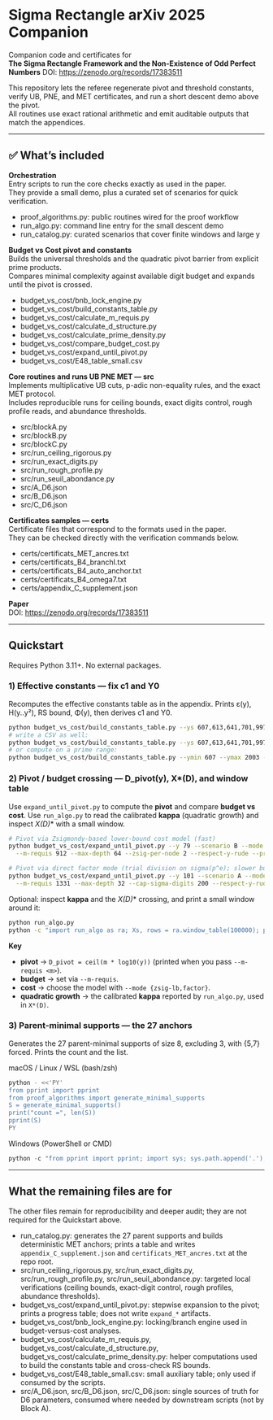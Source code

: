 # Sigma Rectangle arXiv 2025 Companion

Companion code and certificates for  
**The Sigma Rectangle Framework and the Non-Existence of Odd Perfect Numbers** DOI: https://zenodo.org/records/17383511

This repository lets the referee regenerate pivot and threshold constants, verify UB, PNE, and MET certificates, and run a short descent demo above the pivot.  
All routines use exact rational arithmetic and emit auditable outputs that match the appendices.

---

## ✅ What’s included

**Orchestration**  
Entry scripts to run the core checks exactly as used in the paper.  
They provide a small demo, plus a curated set of scenarios for quick verification.

- proof_algorithms.py: public routines wired for the proof workflow  
- run_algo.py: command line entry for the small descent demo  
- run_catalog.py: curated scenarios that cover finite windows and large y

**Budget vs Cost pivot and constants**  
Builds the universal thresholds and the quadratic pivot barrier from explicit prime products.  
Compares minimal complexity against available digit budget and expands until the pivot is crossed.

- budget_vs_cost/bnb_lock_engine.py  
- budget_vs_cost/build_constants_table.py  
- budget_vs_cost/calculate_m_requis.py  
- budget_vs_cost/calculate_d_structure.py  
- budget_vs_cost/calculate_prime_density.py  
- budget_vs_cost/compare_budget_cost.py   
- budget_vs_cost/expand_until_pivot.py  
- budget_vs_cost/E48_table_small.csv  

**Core routines and runs UB PNE MET — src**  
Implements multiplicative UB cuts, p-adic non-equality rules, and the exact MET protocol.  
Includes reproducible runs for ceiling bounds, exact digits control, rough profile reads, and abundance thresholds.

- src/blockA.py  
- src/blockB.py  
- src/blockC.py  
- src/run_ceiling_rigorous.py  
- src/run_exact_digits.py  
- src/run_rough_profile.py  
- src/run_seuil_abondance.py  
- src/A_D6.json  
- src/B_D6.json  
- src/C_D6.json  

**Certificates samples — certs**  
Certificate files that correspond to the formats used in the paper.  
They can be checked directly with the verification commands below.

- certs/certificats_MET_ancres.txt  
- certs/certificats_B4_branchI.txt  
- certs/certificats_B4_auto_anchor.txt
- certs/certificats_B4_omega7.txt 
- certs/appendix_C_supplement.json

**Paper**  
DOI: https://zenodo.org/records/17383511


---
## Quickstart

Requires Python 3.11+. No external packages.

### 1) Effective constants — fix c1 and Y0
Recomputes the effective constants table as in the appendix. Prints ε(y), H(y..y²), RS bound, Φ(y), then derives c1 and Y0.
```bash
python budget_vs_cost/build_constants_table.py --ys 607,613,641,701,997,1499
# write a CSV as well:
python budget_vs_cost/build_constants_table.py --ys 607,613,641,701,997,1499 --csv-out constants_sample.csv
# or compute on a prime range:
python budget_vs_cost/build_constants_table.py --ymin 607 --ymax 2003 --csv-out constants_range.csv
```

### 2) Pivot / budget crossing — D_pivot(y), X*(D), and window table

Use `expand_until_pivot.py` to compute the **pivot** and compare **budget vs cost**. Use `run_algo.py` to read the calibrated **kappa** (quadratic growth) and inspect **X*(D)** with a small window.

```bash
# Pivot via Zsigmondy-based lower-bound cost model (fast)
python budget_vs_cost/expand_until_pivot.py --y 79 --scenario B --mode zsig-lb \
  --m-requis 912 --max-depth 64 --zsig-per-node 2 --respect-y-rude --print-header

# Pivot via direct factor mode (trial division on sigma(p^e); slower but direct)
python budget_vs_cost/expand_until_pivot.py --y 101 --scenario A --mode factor \
  --m-requis 1331 --max-depth 32 --cap-sigma-digits 200 --respect-y-rude --print-header
```

Optional: inspect **kappa** and the **X*(D)** crossing, and print a small window around it:

```bash
python run_algo.py
python -c "import run_algo as ra; Xs, rows = ra.window_table(100000); print('X*=', Xs); [print(r) for r in rows]"
```

**Key**
- **pivot** → `D_pivot = ceil(m * log10(y))` (printed when you pass `--m-requis <m>`).
- **budget** → set via `--m-requis`.
- **cost** → choose the model with `--mode {zsig-lb,factor}`.
- **quadratic growth** → the calibrated **kappa** reported by `run_algo.py`, used in `X*(D)`.

### 3) Parent-minimal supports — the 27 anchors
Generates the 27 parent-minimal supports of size 8, excluding 3, with {5,7} forced. Prints the count and the list.

macOS / Linux / WSL (bash/zsh)
```bash
python - <<'PY'
from pprint import pprint
from proof_algorithms import generate_minimal_supports
S = generate_minimal_supports()
print("count =", len(S))
pprint(S)
PY
```

Windows (PowerShell or CMD)
```powershell
python -c "from pprint import pprint; import sys; sys.path.append('.'); from proof_algorithms import generate_minimal_supports as g; S=g(); print('count =', len(S)); pprint(S)"
```
---

## What the remaining files are for
The other files remain for reproducibility and deeper audit; they are not required for the Quickstart above.

- run_catalog.py: generates the 27 parent supports and builds deterministic MET anchors; prints a table and writes `appendix_C_supplement.json` and `certificats_MET_ancres.txt` at the repo root.
- src/run_ceiling_rigorous.py, src/run_exact_digits.py, src/run_rough_profile.py, src/run_seuil_abondance.py: targeted local verifications (ceiling bounds, exact-digit control, rough profiles, abundance thresholds).
- budget_vs_cost/expand_until_pivot.py: stepwise expansion to the pivot; prints a progress table; does not write `expand_*` artifacts.
- budget_vs_cost/bnb_lock_engine.py: locking/branch engine used in budget-versus-cost analyses.
- budget_vs_cost/calculate_m_requis.py, budget_vs_cost/calculate_d_structure.py, budget_vs_cost/calculate_prime_density.py: helper computations used to build the constants table and cross-check RS bounds.
- budget_vs_cost/E48_table_small.csv: small auxiliary table; only used if consumed by the scripts.
- src/A_D6.json, src/B_D6.json, src/C_D6.json: single sources of truth for D6 parameters, consumed where needed by downstream scripts (not by Block A).

